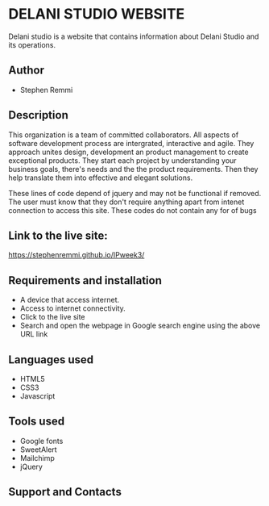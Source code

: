 # DELANI STUDIO WEBSITE
Delani studio is a website that contains information about Delani Studio and its operations.

## Author
- Stephen Remmi

## Description
This organization is a team of committed collaborators. All aspects of software development process are intergrated, interactive and agile.
They approach unites design, development an product management to create exceptional products.
They start each project by understanding your business goals, there's needs and the the product requirements.
Then they help translate them into effective and elegant solutions.

These lines of code depend of jquery and may not be functional if removed. The user must know that they don't require anything apart from intenet connection to access this site.
These codes do not contain any for of bugs

## Link to the live site:
https://stephenremmi.github.io/IPweek3/

## Requirements and installation
- A device that access internet.
- Access to internet connectivity.
- Click to the live site
- Search and open the webpage in Google search engine using the above URL link

## Languages used
- HTML5
- CSS3
- Javascript

## Tools used
- Google fonts
- SweetAlert
- Mailchimp
- jQuery

## Support and Contacts

